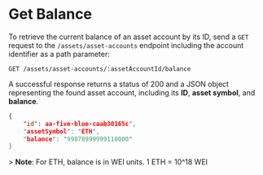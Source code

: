 # Get Balance

To retrieve the current balance of an asset account by its ID, send a `GET` request to the `/assets/asset-accounts` endpoint including the account identifier as a path parameter:

```http
GET /assets/asset-accounts/:assetAccountId/balance
```

A successful response returns a status of 200 and a JSON object representing the found asset account, including its **ID**, **asset symbol**, and **balance**.

```json
{ 
    "id": aa-five-blue-caab30165c",
    "assetSymbol": "ETH",
    "balance": "99878999999118000"
}
```

\> **Note**: For ETH, balance is in WEI units. 1 ETH = 10^18 WEI
